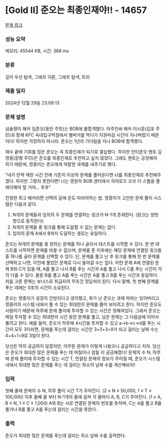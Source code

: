# [Gold II] 준오는 최종인재야!! - 14657 

[문제 링크](https://www.acmicpc.net/problem/14657) 

### 성능 요약

메모리: 45544 KB, 시간: 368 ms

### 분류

깊이 우선 탐색, 그래프 이론, 그래프 탐색, 트리

### 제출 일자

2024년 12월 29일 23:08:13

### 문제 설명

<p>심술쟁이 해커 임준오(동탄 주민)는 BOB에 불합격했다. 아주인싸 해커 이시훈(김포 주민)과 함께 KFC 숙대입구역점에서 햄버거를 먹다가 지원마감 시간이 지나버렸기 때문이다! 하지만 걱정하지 마시라. 준오는 1년의 기다림을 지나 BOB에 합격했다.</p>

<p>재수 끝에 기회를 잡은 준오는 꼭 최종인재가 되기로 결심했다. 하지만 안티준오 멘토 김영중(장평 주민)은 준오를 최종인재로 추천하고 싶지 않았다. 그래도 멘토는 공정해야 하기 때문에, 영중이는 준오에게 악랄한 과제를 내주기로 했다.</p>

<p>“네가 만약 제한 시간 안에 기준치 이상의 문제를 풀어온다면 너를 최종인재로 추천해주겠다. 하지만 그렇지 못한다면! 너는 영원히 BOB 센터에서 히어로즈 오브 더 스톰을 플레이해야 할 거야... 후후”</p>

<p>진정한 최고 해커라면 선택의 길에 운도 따라야하는 법. 영중이가 고안한 문제 풀이 시스템은 다음과 같다.</p>

<ol>
	<li>N개의 문제들과 임의의 두 문제를 연결하는 링크가 N-1개 존재한다. (링크는 양방향으로 동작한다)</li>
	<li>N개의 문제들 중 링크를 통해 도달할 수 없는 문제는 없다.</li>
	<li>임의의 문제 A에서 B까지 도달하는 경로는 유일하다.</li>
</ol>

<p>준오는 N개의 문제들 중 원하는 문제를 하나 골라서 테스트를 시작할 수 있다. 한 번 테스트를 시작하면 문제를 바꿀 수 없으며, 문제를 푼 이후에는 해당 문제에 연결된 링크들 중 하나를 골라 문제를 선택할 수 있다. 단, 문제를 풀고 난 후 링크를 통해 한 번 문제를 선택하고 나면, 이전에 풀었던 문제로 다시 돌아갈 수는 없다. 어떤 문제 A에 연결된 문제 B와 C가 있을 때, A를 풀고 나서 B를 푸는 시간과 A를 풀고 나서 C를 푸는 시간이 각각 다를 수 있다. 물론 B를 풀고 A를 푸는 시간은 A를 풀고 B를 푸는 시간과 동일하다. 처음 고른 문제는 보너스로 취급되어 무조건 정답처리 된다. 다시 말해, 첫 번째 문제를 푸는 데에는 0초의 시간이 소요된다.</p>

<p>준오는 영중이가 굉장히 건방지다고 생각했고, 화가 난 준오는 과제 따위는 잊어버리고 영중이의 시스템 내에서 풀 수 있는 최대한의 문제를 풀어 보이려고 한다. 하지만 준오도 사람이기 때문에 하루에 문제 풀이에 투자할 수 있는 시간은 정해져있다. 그래서 준오는 매일 투자할 수 있는 최대한의 시간 동안 문제를 풀고, 남은 문제는 그 다음날에 이어서 풀려고 한다. 예를 들어, 준오가 하루에 4시간을 투자할 수 있고 a->b->c->d를 푸는 시간이 모두 3이라면, 문제를 푸는데 걸리는 시간은 3+3+3=9가 되고 걸리는 날짜 수는 4+4+1=9로 3일이 된다.</p>

<p>당신은 딱히 궁금하지 않겠지만, 아무튼 문제가 이렇게 나왔으니 궁금하다고 치자. 당신은 준오가 최대한 많은 문제를 푸는 데 며칠이나 걸릴 지 궁금해졌다! 문제의 수 N, 하루에 문제 풀이에 투자할 수 있는 시간 T, 연결된 문제의 정보가 주어질 때, 준오가 시스템 내에서 최대한 많은 문제를 푸는 데 걸리는 최소의 날짜 수를 계산해보자!</p>

### 입력 

 <p>첫째 줄에 문제의 수 N, 하루 풀이 시간 T가 주어진다. (2 ≤ N ≤ 50,000, 1 ≤ T ≤ 100,000) 이후 둘째 줄 부터 N-1개의 줄에 걸쳐 각 줄마다 A, B, C가 주어진다. (1 ≤ A, B ≤ N, 1 ≤ C ≤ 1,000) A와 B는 서로 연결된 문제의 번호를 뜻하며, C는 A를 풀고 B를 풀거나 B를 풀고 A를 푸는데 걸리는 시간을 뜻한다.</p>

### 출력 

 <p>준오가 최대한 많은 문제를 푸는데 걸리는 최소 날짜 수를 출력한다.</p>

